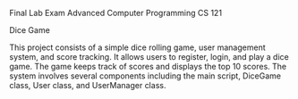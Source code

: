 Final Lab Exam 
Advanced Computer Programming CS 121

Dice Game 

This project consists of a simple dice rolling game, user management system, and score tracking. 
It allows users to register, login, and play a dice game. The game keeps track of scores and displays the top 10 scores. 
The system involves several components including the main script, DiceGame class, User class, and UserManager class.
